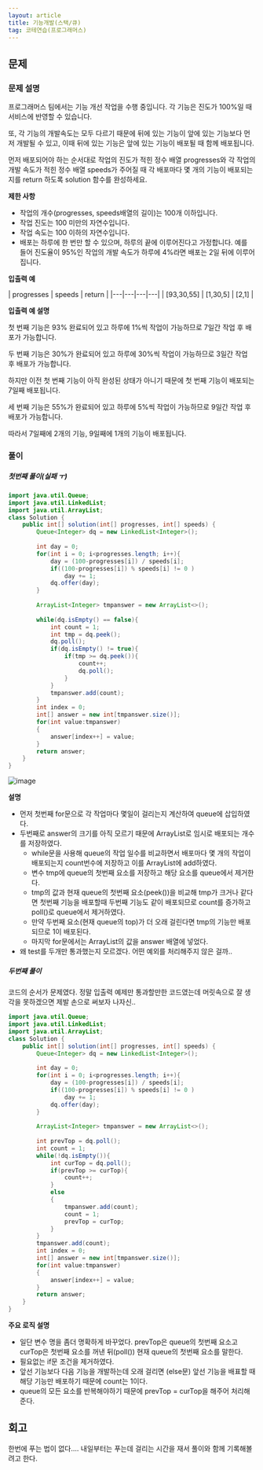 ```yaml
---
layout: article
title: 기능개발(스택/큐)
tag: 코테연습(프로그래머스)
---
```


## 문제

### 문제 설명

프로그래머스 팀에서는 기능 개선 작업을 수행 중입니다. 각 기능은 진도가 100%일 때 서비스에 반영할 수 있습니다.

또, 각 기능의 개발속도는 모두 다르기 때문에 뒤에 있는 기능이 앞에 있는 기능보다 먼저 개발될 수 있고, 이때 뒤에 있는 기능은 앞에 있는 기능이 배포될 때 함께 배포됩니다.

먼저 배포되어야 하는 순서대로 작업의 진도가 적힌 정수 배열 progresses와 각 작업의 개발 속도가 적힌 정수 배열 speeds가 주어질 때 각 배포마다 몇 개의 기능이 배포되는지를 return 하도록 solution 함수를 완성하세요.

**제한 사항**

* 작업의 개수(progresses, speeds배열의 길이)는 100개 이하입니다.
* 작업 진도는 100 미만의 자연수입니다.
* 작업 속도는 100 이하의 자연수입니다.
* 배포는 하루에 한 번만 할 수 있으며, 하루의 끝에 이루어진다고 가정합니다. 예를 들어 진도율이 95%인 작업의 개발 속도가 하루에 4%라면 배포는 2일 뒤에 이루어집니다.

**입출력 예**

| progresses | speeds | return |
|---|---|---|---|
| [93,30,55] | [1,30,5] | [2,1] |

**입출력 예 설명**

첫 번째 기능은 93% 완료되어 있고 하루에 1%씩 작업이 가능하므로 7일간 작업 후 배포가 가능합니다.

두 번째 기능은 30%가 완료되어 있고 하루에 30%씩 작업이 가능하므로 3일간 작업 후 배포가 가능합니다.

하지만 이전 첫 번째 기능이 아직 완성된 상태가 아니기 때문에 첫 번째 기능이 배포되는 7일째 배포됩니다.

세 번째 기능은 55%가 완료되어 있고 하루에 5%씩 작업이 가능하므로 9일간 작업 후 배포가 가능합니다.

따라서 7일째에 2개의 기능, 9일째에 1개의 기능이 배포됩니다.

### 풀이

##### 첫번째 풀이(실패 ㅜ)

```java
import java.util.Queue;
import java.util.LinkedList;
import java.util.ArrayList;
class Solution {
    public int[] solution(int[] progresses, int[] speeds) {
        Queue<Integer> dq = new LinkedList<Integer>();
        
        int day = 0;
        for(int i = 0; i<progresses.length; i++){
            day = (100-progresses[i]) / speeds[i];
            if((100-progresses[i]) % speeds[i] != 0 )
                day += 1;
            dq.offer(day);
        }
        
        ArrayList<Integer> tmpanswer = new ArrayList<>();
        
        while(dq.isEmpty() == false){
            int count = 1;
            int tmp = dq.peek();
            dq.poll();
            if(dq.isEmpty() != true){
                if(tmp >= dq.peek()){
                    count++;
                    dq.poll();
                }
            }
            tmpanswer.add(count);
        }
        int index = 0;
        int[] answer = new int[tmpanswer.size()];
        for(int value:tmpanswer)
        {
            answer[index++] = value;
        }
        return answer;
    }
}
```

![image](https://user-images.githubusercontent.com/48270067/90888497-56235100-e3f1-11ea-8671-da7dc30f8aa8.png)

**설명**

* 먼저 첫번째 for문으로 각 작업마다 몇일이 걸리는지 계산하여 queue에 삽입하였다.
* 두번째로 answer의 크기를 아직 모르기 때문에 ArrayList로 임시로 배포되는 개수를 저장하였다. 
	* while문을 사용해 queue의 작업 일수를 비교하면서 배포마다 몇 개의 작업이 배포되는지 count번수에 저장하고 이를 ArrayList에 add하였다.
	* 변수 tmp에 queue의 첫번째 요소를 저장하고 해당 요소를 queue에서 제거한다.
	* tmp의 값과 현재 queue의 첫번째 요소(peek())을 비교해 tmp가 크거나 같다면 첫번째 기능을 배포할때 두번째 기능도 같이 배포되므로 count를 증가하고 poll()로 queue에서 제거하였다.
	* 만약 두번째 요소(현재 queue의 top)가 더 오래 걸린다면 tmp의 기능만 배포되므로 1이 배포된다.
	* 마지막 for문에서는 ArrayList의 값을 answer 배열에 넣었다.
* 왜 test를 두개만 통과했는지 모르겠다. 어떤 예외를 처리해주지 않은 걸까..

##### 두번째 풀이

코드의 순서가 문제였다. 정말 입출력 예제만 통과할만한 코드였는데 머릿속으로 잘 생각을 못하겠으면 제발 손으로 써보자 나자신..

```java
import java.util.Queue;
import java.util.LinkedList;
import java.util.ArrayList;
class Solution {
    public int[] solution(int[] progresses, int[] speeds) {
        Queue<Integer> dq = new LinkedList<Integer>();
        
        int day = 0;
        for(int i = 0; i<progresses.length; i++){
            day = (100-progresses[i]) / speeds[i];
            if((100-progresses[i]) % speeds[i] != 0 )
                day += 1;
            dq.offer(day);
        }
        
        ArrayList<Integer> tmpanswer = new ArrayList<>();
        
        int prevTop = dq.poll();
        int count = 1;
        while(!dq.isEmpty()){
            int curTop = dq.poll();
            if(prevTop >= curTop){
                count++;
            }
            else
            {
                tmpanswer.add(count);
                count = 1;
                prevTop = curTop;     
            } 
        }
        tmpanswer.add(count);
        int index = 0;
        int[] answer = new int[tmpanswer.size()];
        for(int value:tmpanswer)
        {
            answer[index++] = value;
        }
        return answer;
    }
}
```

**주요 로직 설명**

* 일단 변수 명을 좀더 명확하게 바꾸었다. prevTop은 queue의 첫번째 요소고 curTop은 첫번째 요소를 꺼낸 뒤(poll()) 현재 queue의 첫번째 요소를 말한다.
* 필요없는 if문 조건을 제거하였다.
* 앞선 기능보다 다음 기능을 개발하는데 오래 걸리면 (else문) 앞선 기능을 배표할 때 해당 기능만 배포하기 때문에 count는 1이다.
* queue의 모든 요소를 반복해야하기 때문에 prevTop = curTop을 해주어 처리해준다.


## 회고
한번에 푸는 법이 없다.... 내일부터는 푸는데 걸리는 시간을 재서 풀이와 함께 기록해볼려고 한다.